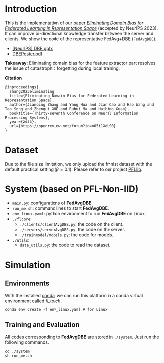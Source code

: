 # Introduction

This is the implementation of our paper *[Eliminating Domain Bias for Federated Learning in Representation Space](https://arxiv.org/abs/2311.14975)* (accepted by NeurIPS 2023). It can improve bi-directional knowledge transfer between the server and clients. We show the code of the representative FedAvg+DBE (`FedAvgDBE`). 

- [[NeurIPS] DBE.pptx](./[NeurIPS]%20DBE.pptx)
- [DBEPoster.pdf](./DBEPoster.pdf)

**Takeaway**: Eliminating domain bias for the feature extractor part resolves the issue of catastrophic forgetting during local training. 

**Citation**

```
@inproceedings{
  zhang2023eliminating,
  title={Eliminating Domain Bias for Federated Learning in Representation Space},
  author={Jianqing Zhang and Yang Hua and Jian Cao and Hao Wang and Tao Song and Zhengui XUE and Ruhui Ma and Haibing Guan},
  booktitle={Thirty-seventh Conference on Neural Information Processing Systems},
  year={2023},
  url={https://openreview.net/forum?id=nO5i1XdUS0}
}
```

# Dataset

Due to the file size limitation, we only upload the fmnist dataset with the default practical setting ($\beta=0.1$). Please refer to our project [PFLlib](https://github.com/TsingZ0/PFLlib). 


# System (based on PFL-Non-IID)

- `main.py`: configurations of **FedAvgDBE**. 
- `run_me.sh`: command lines to start **FedAvgDBE**. 
- `env_linux.yaml`: python environment to run **FedAvgDBE** on Linux. 
- `./flcore`: 
    - `./clients/clientAvgDBE.py`: the code on the client. 
    - `./servers/serverAvgDBE.py`: the code on the server. 
    - `./trainmodel/models.py`: the code for models. 
- `./utils`:
    - `data_utils.py`: the code to read the dataset. 

# Simulation

## Environments
With the installed [conda](https://repo.anaconda.com/miniconda/Miniconda3-latest-Linux-x86_64.sh), we can run this platform in a conda virtual environment called *fl_torch*. 
```
conda env create -f env_linux.yaml # for Linux
```


## Training and Evaluation

All codes corresponding to **FedAvgDBE** are stored in `./system`. Just run the following commands.

```
cd ./system
sh run_me.sh
```